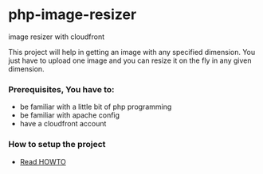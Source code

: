 # php-image-resizer
image resizer with cloudfront

This project will help in getting an image with any specified dimension. You just have to upload one image and you can resize it on the fly in any given dimension.

### Prerequisites, You have to:
- be familiar with a little bit of php programming
- be familiar with apache config
- have a cloudfront account

### How to setup the project
 - [Read HOWTO](HOWTO)
